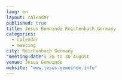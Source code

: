 ```yaml
---
lang: en
layout: calendar
published: true
title: Jesus Gemeinde Reichenbach Germany
categories: 
  - calendar
  - meeting
city: Reichenbach Germany
"meeting-date": 28 to 30 August
venue: Jesus Gemeinde
website: "www.jesus-gemeinde.info"
---
```



